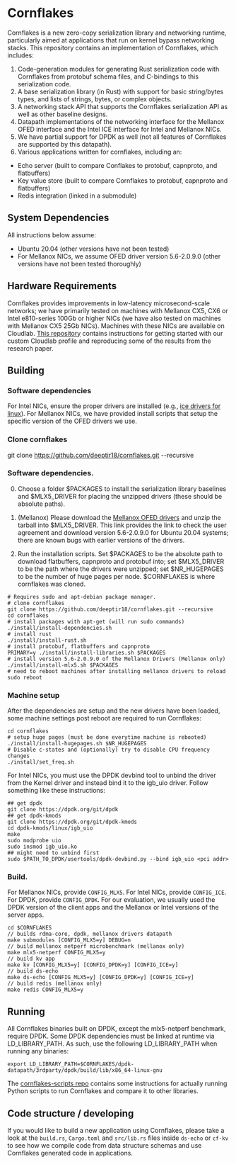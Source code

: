 # Cornflakes
Cornflakes is a new zero-copy serialization library and networking runtime, particularly
aimed at applications that run on kernel bypass networking stacks. This
repository contains an implementation of Cornflakes, which includes:
1. Code-generation modules for generating Rust serialization code with
   Cornflakes from protobuf schema files, and C-bindings to this serialization
   code.
2. A base serialization library (in Rust) with support for basic string/bytes
   types, and lists of strings, bytes, or complex objects.
3. A networking stack API that supports the Cornflakes serialization API as well
   as other baseline designs.
4. Datapath implementations of the networking interface for the Mellanox OFED interface
   and the Intel ICE interface for Intel and Mellanox NICs.
5. We have partial support for DPDK as well (not all features of Cornflakes are
   supported by this datapath).
6. Various applications written for cornflakes, including an:
- Echo server (built to compare Conflakes to protobuf, capnproto, and
  flatbuffers) 
- Key value store (built to compare Cornflakes to protobuf, capnproto and
  flatbuffers)
- Redis integration (linked in a submodule)


## System Dependencies
All instructions below assume:
- Ubuntu 20.04 (other versions have not been tested)
- For Mellanox NICs, we assume OFED driver version 5.6-2.0.9.0 (other versions
  have not been tested thoroughly)

## Hardware Requirements
Cornflakes provides improvements in low-latency microsecond-scale networks; we
have primarily tested on machines with Mellanox CX5, CX6 or Intel e810-series
100Gb or higher NICs (we have also tested on machines with Mellanox CX5 25Gb
NICs). Machines with these NICs are available on Cloudlab.
[This repository](https://github.com/deeptir18/cornflakes-scripts/) contains
instructions for getting started with our custom Cloudlab profile and
reproducing some of the results from the research paper.

## Building
### Software dependencies
For Intel NICs, ensure the proper drivers are installed (e.g., [ice drivers for
linux](https://www.intel.com/content/www/us/en/download/19630/intel-network-adapter-driver-for-e810-series-devices-under-linux.html)).
For Mellanox NICs, we have provided install scripts that setup the specific
version of the OFED drivers we use.

### Clone cornflakes
git clone https://github.com/deeptir18/cornflakes.git --recursive

### Software dependencies.
0. Choose a folder $PACKAGES to install the serialization library baselines and
   $MLX5_DRIVER for placing the unzipped drivers (these should be absolute
paths).

1. (Mellanox) Please download the [Mellanox OFED
   drivers](https://developer.nvidia.com/networking/mlnx-ofed-eula?mtag=linux_sw_drivers&mrequest=downloads&mtype=ofed&mver=MLNX_OFED-5.6-2.0.9.0&mname=MLNX_OFED_LINUX-5.6-2.0.9.0-ubuntu20.04-x86_64.tgz)
and unzip the tarball into $MLX5_DRIVER. This link provides the link to check the user agreement and download version 5.6-2.0.9.0 for Ubuntu 20.04 systems; there are known bugs with earlier versions of the drivers.

2. Run the installation scripts. Set $PACKAGES to be the absolute path to
   download flatbuffers, capnproto and protobuf into; set $MLX5_DRIVER to be the
path where the drivers were unzipped; set $NR_HUGEPAGES to be the number of
huge pages per node. $CORNFLAKES is where cornflakes was cloned.
```
# Requires sudo and apt-debian package manager.
# clone cornflakes
git clone https://github.com/deeptir18/cornflakes.git --recursive
cd cornflakes
# install packages with apt-get (will run sudo commands)
./install/install-dependencies.sh
# install rust
./install/install-rust.sh
# install protobuf, flatbuffers and capnproto
PRIMARY=y ./install/install-libraries.sh $PACKAGES
# install version 5.6-2.0.9.0 of the Mellanox Drivers (Mellanox only)
./install/install-mlx5.sh $PACKAGES
# need to reboot machines after installing mellanox drivers to reload
sudo reboot
```

### Machine setup
After the dependencies are setup and the new drivers have been loaded, some
machine settings post reboot are required to run Cornflakes:
```
cd cornflakes
# setup huge pages (must be done everytime machine is rebooted)
./install/install-hugepages.sh $NR_HUGEPAGES
# Disable c-states and (optionally) try to disable CPU frequency changes
./install/set_freq.sh
```

For Intel NICs, you must use the DPDK devbind tool to unbind the driver from the
Kernel driver and instead bind it to the igb_uio driver. Follow something like
these instructions:
```
## get dpdk
git clone https://dpdk.org/git/dpdk
## get dpdk-kmods
git clone https://dpdk.org/git/dpdk-kmods
cd dpdk-kmods/linux/igb_uio
make
sudo modprobe uio
sudo insmod igb_uio.ko
## might need to unbind first
sudo $PATH_TO_DPDK/usertools/dpdk-devbind.py --bind igb_uio <pci addr>
```

### Build.
For Mellanox NICs, provide `CONFIG_MLX5`.
For Intel NICs, provide `CONFIG_ICE`.
For DPDK, provide `CONFIG_DPDK`.
For our evaluation, we usually used the DPDK version of the client apps and the
Mellanox or Intel versions of the server apps.
```
cd $CORNFLAKES
// builds rdma-core, dpdk, mellanox drivers datapath
make submodules [CONFIG_MLX5=y] DEBUG=n
// build mellanox netperf microbenchmark (mellanox only)
make mlx5-netperf CONFIG_MLX5=y
// build kv app
make kv [CONFIG_MLX5=y] [CONFIG_DPDK=y] [CONFIG_ICE=y]
// build ds-echo
make ds-echo [CONFIG_MLX5=y] [CONFIG_DPDK=y] [CONFIG_ICE=y]
// build redis (mellanox only)
make redis CONFIG_MLX5=y
```

## Running
All Cornflakes binaries built on DPDK, except the mlx5-netperf benchmark, require
DPDK. Some DPDK dependencies must be linked at runtime via LD_LIBRARY_PATH. As
such, use the following LD_LIBRARY_PATH when running any binaries:
```
export LD_LIBRARY_PATH=$CORNFLAKES/dpdk-datapath/3rdparty/dpdk/build/lib/x86_64-linux-gnu
```

The [cornflakes-scripts repo](https://github.com/deeptir18/cornflakes-scripts)
contains some instructions for actually running Python scripts to run Cornflakes
and compare it to other libraries.


## Code structure / developing
If you would like to build a new application using Cornflakes, please take a
look at the `build.rs`, `Cargo.toml` and `src/lib.rs` files inside `ds-echo` or
`cf-kv` to see how we compile code from data structure schemas and use
Cornflakes generated code in applications.
